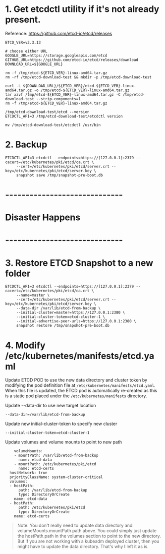 

# 1. Get etcdctl utility if it's not already present.

Reference: https://github.com/etcd-io/etcd/releases

```
ETCD_VER=v3.3.13

# choose either URL
GOOGLE_URL=https://storage.googleapis.com/etcd
GITHUB_URL=https://github.com/etcd-io/etcd/releases/download
DOWNLOAD_URL=${GOOGLE_URL}

rm -f /tmp/etcd-${ETCD_VER}-linux-amd64.tar.gz
rm -rf /tmp/etcd-download-test && mkdir -p /tmp/etcd-download-test

curl -L ${DOWNLOAD_URL}/${ETCD_VER}/etcd-${ETCD_VER}-linux-amd64.tar.gz -o /tmp/etcd-${ETCD_VER}-linux-amd64.tar.gz
tar xzvf /tmp/etcd-${ETCD_VER}-linux-amd64.tar.gz -C /tmp/etcd-download-test --strip-components=1
rm -f /tmp/etcd-${ETCD_VER}-linux-amd64.tar.gz

/tmp/etcd-download-test/etcd --version
ETCDCTL_API=3 /tmp/etcd-download-test/etcdctl version

mv /tmp/etcd-download-test/etcdctl /usr/bin
```

# 2. Backup

```
ETCDCTL_API=3 etcdctl --endpoints=https://[127.0.0.1]:2379 --cacert=/etc/kubernetes/pki/etcd/ca.crt \
     --cert=/etc/kubernetes/pki/etcd/server.crt --key=/etc/kubernetes/pki/etcd/server.key \
     snapshot save /tmp/snapshot-pre-boot.db
```

# -----------------------------
# Disaster Happens
# -----------------------------

# 3. Restore ETCD Snapshot to a new folder

```
ETCDCTL_API=3 etcdctl --endpoints=https://[127.0.0.1]:2379 --cacert=/etc/kubernetes/pki/etcd/ca.crt \
     --name=master \
     --cert=/etc/kubernetes/pki/etcd/server.crt --key=/etc/kubernetes/pki/etcd/server.key \
     --data-dir /var/lib/etcd-from-backup \
     --initial-cluster=master=https://127.0.0.1:2380 \
     --initial-cluster-token=etcd-cluster-1 \
     --initial-advertise-peer-urls=https://127.0.0.1:2380 \
     snapshot restore /tmp/snapshot-pre-boot.db
```

# 4. Modify /etc/kubernetes/manifests/etcd.yaml

Update ETCD POD to use the new data directory and cluster token by modifying the pod definition file at `/etc/kubernetes/manifests/etcd.yaml`. When this file is updated, the ETCD pod is automatically re-created as this is a static pod placed under the `/etc/kubernetes/manifests` directory.

Update --data-dir to use new target location

```
--data-dir=/var/lib/etcd-from-backup
```

Update new initial-cluster-token to specify new cluster

```
--initial-cluster-token=etcd-cluster-1
```

Update volumes and volume mounts to point to new path

```
    volumeMounts:
    - mountPath: /var/lib/etcd-from-backup
      name: etcd-data
    - mountPath: /etc/kubernetes/pki/etcd
      name: etcd-certs
  hostNetwork: true
  priorityClassName: system-cluster-critical
  volumes:
  - hostPath:
      path: /var/lib/etcd-from-backup
      type: DirectoryOrCreate
    name: etcd-data
  - hostPath:
      path: /etc/kubernetes/pki/etcd
      type: DirectoryOrCreate
    name: etcd-certs
```

> Note: You don't really need to update data directory and volumeMounts.mountPath path above. You could simply just update the hostPath.path in the volumes section to point to the new directory. But if you are not working with a kubeadm deployed cluster, then you might have to update the data directory. That's why I left it as is. 
